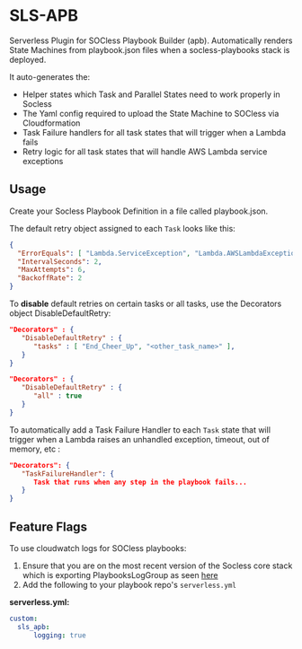 # SLS-APB

Serverless Plugin for SOCless Playbook Builder (apb). Automatically renders State Machines from playbook.json files when a socless-playbooks stack is deployed.

It auto-generates the:

- Helper states which Task and Parallel States need to work properly in Socless
- The Yaml config required to upload the State Machine to SOCless via Cloudformation
- Task Failure handlers for all task states that will trigger when a Lambda fails
- Retry logic for all task states that will handle AWS Lambda service exceptions

## Usage

Create your Socless Playbook Definition in a file called playbook.json.

The default retry object assigned to each `Task` looks like this:

```json
{
  "ErrorEquals": [ "Lambda.ServiceException", "Lambda.AWSLambdaException", "Lambda.SdkClientException"],
  "IntervalSeconds": 2,
  "MaxAttempts": 6,
  "BackoffRate": 2
}
```

To **disable** default retries on certain tasks or all tasks, use the Decorators object DisableDefaultRetry:

```json
"Decorators" : {
   "DisableDefaultRetry" : {
      "tasks" : [ "End_Cheer_Up", "<other_task_name>" ],
   }
}
```

```json
"Decorators" : {
   "DisableDefaultRetry" : {
      "all" : true
   }
}
```

To automatically add a Task Failure Handler to each `Task` state that will trigger when a Lambda raises an unhandled exception, timeout, out of memory, etc :

```json
"Decorators": {
   "TaskFailureHandler": {
      Task that runs when any step in the playbook fails...
   }
}
```

## Feature Flags
To use cloudwatch logs for SOCless playbooks:
1. Ensure that you are on the most recent version of the Socless core stack which is exporting PlaybooksLogGroup as seen [here]()
2. Add the following to your playbook repo's `serverless.yml`

**serverless.yml:**

```yaml
custom:
  sls_apb:
      logging: true
```